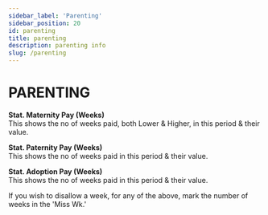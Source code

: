 ```yaml
---
sidebar_label: 'Parenting'
sidebar_position: 20
id: parenting
title: parenting
description: parenting info
slug: /parenting
---
```


# PARENTING

**Stat. Maternity Pay (Weeks)**\
This shows the no of weeks paid, both Lower & Higher, in this period & their value.

**Stat. Paternity Pay (Weeks)**\
This shows the no of weeks paid in this period & their value.

**Stat. Adoption Pay (Weeks)**\
This shows the no of weeks paid in this period & their value.

If you wish to disallow a week, for any of the above, mark the number of weeks in the 'Miss Wk.'


